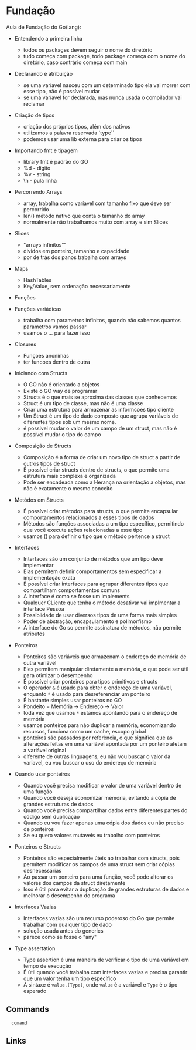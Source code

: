 # Fundação

Aula de Fundação do Go(lang):

- Entendendo a primeira linha

  - todos os packages devem seguir o nome do diretório
  - tudo começa com package, todo package começa com o nome do diretório, caso contrário começa com main

- Declarando e atribuição

  - se uma varíavel nasceu com um determinado tipo ela vai morrer com esse tipo, não é possível mudar
  - se uma varíavel for declarada, mas nunca usada o compilador vai reclamar

- Criação de tipos

  - criação dos próprios tipos, além dos nativos
  - utilizamos a palavra reservada `type``
  - podemos usar uma lib externa para criar os tipos

- Importando fmt e tipagem

  - library fmt é padrão do GO
  - %d - digito
  - %v - string
  - \n - pula linha

- Percorrendo Arrays

  - array, trabalha como varíavel com tamanho fixo que deve ser percorrido
  - len() método nativo que conta o tamanho do array
  - normalmente não trabalhamos muito com array e sim Slices

- Slices

  - "arrays infinitos""
  - dividos em ponteiro, tamanho e capacidade
  - por de trás dos panos trabalha com arrays

- Maps

  - HashTables
  - Key/Value, sem ordenação necessariamente

- Funções
- Funções variádicas

  - trabalha com parametros infinitos, quando não sabemos quantos parametros vamos passar
  - usamos o ... para fazer isso

- Closures

  - Funçoes anonimas
  - ter funcoes dentro de outra

- Iniciando com Structs

  - O GO não é orientado a objetos
  - Existe o GO way de programar
  - Structs é o que mais se aproxima das classes que conhecemos
  - Struct é um tipo de classe, mas não é uma classe
  - Criar uma estrutura para armazenar as informcoes tipo cliente
  - Um Struct é um tipo de dado composto que agrupa variáveis de diferentes tipos sob um mesmo nome.
  - é possivel mudar o valor de um campo de um struct, mas não é possível mudar o tipo do campo

- Composição de Structs

  - Composição é a forma de criar um novo tipo de struct a partir de outros tipos de struct
  - É possível criar structs dentro de structs, o que permite uma estrutura mais complexa e organizada
  - Pode ser encadeada como a Herança na orientação a objetos, mas não é exatamente o mesmo conceito

- Metódos em Structs

  - É possível criar métodos para structs, o que permite encapsular comportamentos relacionados a esses tipos de dados
  - Métodos são funções associadas a um tipo específico, permitindo que você execute ações relacionadas a esse tipo
  - usamos () para definir o tipo que o método pertence a struct

- Interfaces

  - Interfaces são um conjunto de métodos que um tipo deve implementar
  - Elas permitem definir comportamentos sem especificar a implementação exata
  - É possível criar interfaces para agrupar diferentes tipos que compartilham comportamentos comuns
  - A interface é como se fosse um implements
  - Qualquer CLiente que tenha o método desativar vai implmentar a interface Pessoa
  - Possiblidade de usar diversos tipos de uma forma mais simples
  - Poder de abstração, encapsulamento e polimorfismo
  - A interface do Go so permite assinatura de métodos, não permite atributos

- Ponteiros

  - Ponteiros são variáveis que armazenam o endereço de memória de outra variável
  - Eles permitem manipular diretamente a memória, o que pode ser útil para otimizar o desempenho
  - É possível criar ponteiros para tipos primitivos e structs
  - O operador `&` é usado para obter o endereço de uma variável, enquanto `*` é usado para desreferenciar um ponteiro
  - É bastante simples usar ponteiros no GO
  - Pondeito = Memória -> Endereço -> Valor
  - toda vez que usamos `*` estamos apontando para o endereço de memória
  - usamos ponteiros para não duplicar a memória, economizando recursos, funciona como um cache, escopo global
  - ponteiros são passados por referência, o que significa que as alterações feitas em uma variável apontada por um ponteiro afetam a variável original
  - diferente de outras linguagens, eu não vou buscar o valor da variavel, eu vou buscar o uso do endereço de memória

- Quando usar ponteiros

  - Quando você precisa modificar o valor de uma variável dentro de uma função
  - Quando você deseja economizar memória, evitando a cópia de grandes estruturas de dados
  - Quando você precisa compartilhar dados entre diferentes partes do código sem duplicação
  - Quando eu vou fazer apenas uma cópia dos dados eu não preciso de ponteiros
  - Se eu quero valores mutaveis eu trabalho com ponteiros

- Ponteiros e Structs

  - Ponteiros são especialmente úteis ao trabalhar com structs, pois permitem modificar os campos de uma struct sem criar cópias desnecessárias
  - Ao passar um ponteiro para uma função, você pode alterar os valores dos campos da struct diretamente
  - Isso é útil para evitar a duplicação de grandes estruturas de dados e melhorar o desempenho do programa

- Interfaces Vazias

  - Interfaces vazias são um recurso poderoso do Go que permite trabalhar com qualquer tipo de dado
  - solução usada antes do generics
  - parece como se fosse o "any"

- Type assertation
  - Type assertion é uma maneira de verificar o tipo de uma variável em tempo de execução
  - É útil quando você trabalha com interfaces vazias e precisa garantir que um valor tenha um tipo específico
  - A sintaxe é `value.(Type)`, onde `value` é a variável e `Type` é o tipo esperado

## Commands

```
  comand
```

## Links
